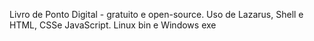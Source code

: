 Livro de Ponto Digital - gratuito e open-source. 
Uso de Lazarus, Shell e HTML, CSSe JavaScript.
Linux bin e Windows exe

